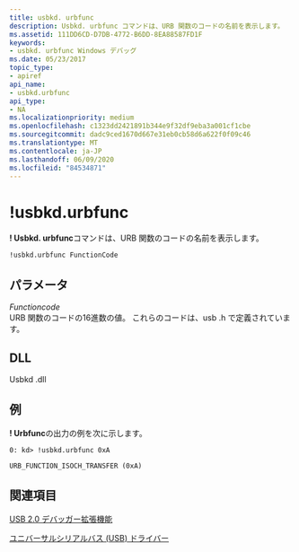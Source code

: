 ```yaml
---
title: usbkd. urbfunc
description: Usbkd. urbfunc コマンドは、URB 関数のコードの名前を表示します。
ms.assetid: 111DD6CD-D7DB-4772-B6DD-8EA88587FD1F
keywords:
- usbkd. urbfunc Windows デバッグ
ms.date: 05/23/2017
topic_type:
- apiref
api_name:
- usbkd.urbfunc
api_type:
- NA
ms.localizationpriority: medium
ms.openlocfilehash: c1323dd2421891b344e9f32df9eba3a001cf1cbe
ms.sourcegitcommit: dadc9ced1670d667e31eb0cb58d6a622f0f09c46
ms.translationtype: MT
ms.contentlocale: ja-JP
ms.lasthandoff: 06/09/2020
ms.locfileid: "84534871"
---
```

# <a name="usbkdurbfunc"></a>!usbkd.urbfunc


**! Usbkd. urbfunc**コマンドは、URB 関数のコードの名前を表示します。

```dbgcmd
!usbkd.urbfunc FunctionCode
```

## <a name="span-idddk__devobj_dbgspanspan-idddk__devobj_dbgspanparameters"></a><span id="ddk__devobj_dbg"></span><span id="DDK__DEVOBJ_DBG"></span>パラメータ


<span id="_______FunctionCode______"></span><span id="_______functioncode______"></span><span id="_______FUNCTIONCODE______"></span>*Functioncode*   
URB 関数のコードの16進数の値。 これらのコードは、usb .h で定義されています。

## <a name="span-iddllspanspan-iddllspandll"></a><span id="DLL"></span><span id="dll"></span>DLL


Usbkd .dll

<a name="examples"></a>例
--------

**! Urbfunc**の出力の例を次に示します。

```dbgcmd
0: kd> !usbkd.urbfunc 0xA

URB_FUNCTION_ISOCH_TRANSFER (0xA)
```

## <a name="span-idsee_alsospansee-also"></a><span id="see_also"></span>関連項目


[USB 2.0 デバッガー拡張機能](usb-2-0-extensions.md)

[ユニバーサルシリアルバス (USB) ドライバー](https://docs.microsoft.com/windows-hardware/drivers/usbcon/)

 

 






